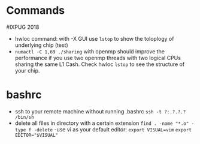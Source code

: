 # Commands
#IXPUG 2018
- hwloc command:  with -X GUI use `lstop` to show the toloplogy of underlying chip (test)
- `numactl -C 1,69 ./sharing`  with openmp should improve the performance if you use two openmp threads with two logical CPUs sharing the same L1 Cash.  Check hwloc `lstop` to see the structure of your chip.

# bashrc
- ssh to your remote machine without running .bashrc `ssh -t ?:.?.?.?  /bin/sh`
- delete all files in directory with a certain extension `find . -name "*.o" -type f -delete`
-use vi as your default editor: `export VISUAL=vim`  `export EDITOR="$VISUAL"`

